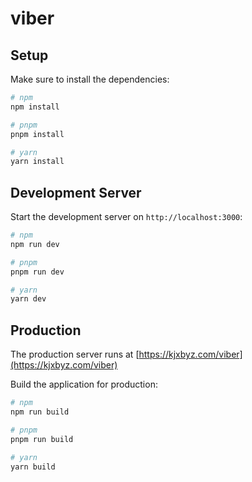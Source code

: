 # viber

## Setup

Make sure to install the dependencies:

```bash
# npm
npm install

# pnpm
pnpm install

# yarn
yarn install
```

## Development Server

Start the development server on `http://localhost:3000`:

```bash
# npm
npm run dev

# pnpm
pnpm run dev

# yarn
yarn dev
```

## Production

The production server runs at [https://kjxbyz.com/viber](https://kjxbyz.com/viber)

Build the application for production:

```bash
# npm
npm run build

# pnpm
pnpm run build

# yarn
yarn build
```

